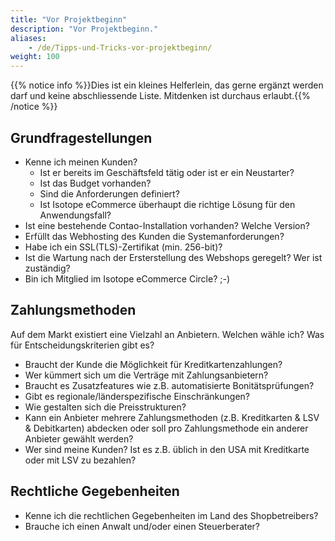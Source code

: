 ```yaml
---
title: "Vor Projektbeginn"
description: "Vor Projektbeginn."
aliases:
    - /de/Tipps-und-Tricks-vor-projektbeginn/
weight: 100
---
```



{{% notice info %}}Dies ist ein kleines Helferlein, das gerne ergänzt werden darf und keine abschliessende Liste. 
Mitdenken ist durchaus erlaubt.{{% /notice %}}

## Grundfragestellungen

* Kenne ich meinen Kunden?
	* Ist er bereits im Geschäftsfeld tätig oder ist er ein Neustarter?
	* Ist das Budget vorhanden?
	* Sind die Anforderungen definiert?
	* Ist Isotope eCommerce überhaupt die richtige Lösung für den Anwendungsfall?
* Ist eine bestehende Contao-Installation vorhanden? Welche Version?
* Erfüllt das Webhosting des Kunden die Systemanforderungen?
* Habe ich ein SSL(TLS)-Zertifikat (min. 256-bit)?
* Ist die Wartung nach der Ersterstellung des Webshops geregelt? Wer ist zuständig?
* Bin ich Mitglied im Isotope eCommerce Circle? ;-)

## Zahlungsmethoden

Auf dem Markt existiert eine Vielzahl an Anbietern. Welchen wähle ich? Was für Entscheidungskriterien gibt es?

* Braucht der Kunde die Möglichkeit für Kreditkartenzahlungen?
* Wer kümmert sich um die Verträge mit Zahlungsanbietern?
* Braucht es Zusatzfeatures wie z.B. automatisierte Bonitätsprüfungen?
* Gibt es regionale/länderspezifische Einschränkungen?
* Wie gestalten sich die Preisstrukturen?
* Kann ein Anbieter mehrere Zahlungsmethoden (z.B. Kreditkarten & LSV & Debitkarten)  abdecken oder soll pro Zahlungsmethode ein anderer Anbieter gewählt werden?
* Wer sind meine Kunden? Ist es z.B. üblich in den USA mit Kreditkarte oder mit LSV zu bezahlen?

## Rechtliche Gegebenheiten

* Kenne ich die rechtlichen Gegebenheiten im Land des Shopbetreibers?
* Brauche ich einen Anwalt und/oder einen Steuerberater?
